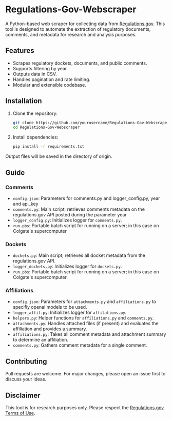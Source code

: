 # Regulations-Gov-Webscraper

A Python-based web scraper for collecting data from [Regulations.gov](https://www.regulations.gov/). This tool is designed to automate the extraction of regulatory documents, comments, and metadata for research and analysis purposes.

## Features

- Scrapes regulatory dockets, documents, and public comments.
- Supports filtering by year.
- Outputs data in CSV.
- Handles pagination and rate limiting.
- Modular and extensible codebase.

## Installation

1. Clone the repository:
   ```bash
   git clone https://github.com/yourusername/Regulations-Gov-Webscraper.git
   cd Regulations-Gov-Webscraper
   ```
2. Install dependencies:
   ```bash
   pip install -r requirements.txt
   ```

Output files will be saved in the directory of origin.

## Guide

### Comments

- `config.json`: Parameters for comments.py and logger_config.py, year and api_key
- `comments.py`: Main script; retrieves comments metadata on the regulations.gov API posted during the parameter year
- `logger_config.py`: Initializes logger for `comments.py`.
- `run.pbs`: Portable batch script for running on a server; in this case on Colgate's supercomputer

### Dockets

- `dockets.py`: Main script; retrieves all docket metadata from the regulations.gov API.
- `logger_dockets.py`: Initializes logger for `dockets.py`.
- `run.pbs`: Portable batch script for running on a server; in this case on Colgate's supercomputer.

### Affiliations

- `config.json`: Parameters for `attachments.py` and `affiliations.py` to specifiy openai models to be used.
- `logger_affil.py`: Initializes logger for `affilations.py`.
- `helpers.py`: Helper functions for `affiliations.py` and `comments.py`.
- `attachments.py`: Handles attached files (if present) and evaluates the affiliation and provides a summary.
- `affiliations.py`: Takes all comment metadata and attachment summary to determine an affiliation.
- `comments.py`: Gathers comment metadata for a single comment.

## Contributing

Pull requests are welcome. For major changes, please open an issue first to discuss your ideas.

## Disclaimer

This tool is for research purposes only. Please respect the [Regulations.gov Terms of Use](https://www.regulations.gov/terms).
